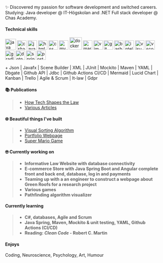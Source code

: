 

✨ Discovered my passion for software development and switched careers. 
Studying: Java developer @ IT-Högskolan and .NET Full stack developer @ Chas Academy.

<h4>Technical skills</h4>

<p align="left"> 
<img src="https://cdn.jsdelivr.net/gh/devicons/devicon/icons/java/java-original.svg" alt="java" width="35" height="35"/> 
<img src="https://cdn.jsdelivr.net/gh/devicons/devicon/icons/csharp/csharp-original.svg" alt="csharp" width="30" height="30"/> 
<img src="https://cdn.jsdelivr.net/gh/devicons/devicon/icons/javascript/javascript-original.svg" alt="javascript" width="30" height="30"/>
<img src="https://cdn.jsdelivr.net/gh/devicons/devicon/icons/html5/html5-original.svg" alt="html" width="30" height="30"/>
  <img src="https://cdn.jsdelivr.net/gh/devicons/devicon/icons/css3/css3-original.svg" alt="css" width="30" height="30"/>
  <img src="https://cdn.jsdelivr.net/gh/devicons/devicon/icons/mysql/mysql-original.svg" alt="mysql" width="30" height="30"/>
  <img src="https://cdn.jsdelivr.net/gh/devicons/devicon/icons/docker/docker-original.svg" alt="docker" width="40" height="40"/>
<img src="https://cdn.jsdelivr.net/gh/devicons/devicon/icons/markdown/markdown-original.svg" alt="markdown" width="30" height="30"/>
  <img src="https://cdn.jsdelivr.net/gh/devicons/devicon/icons/vim/vim-original.svg" alt="vim" width="30" height="30"/>
   <img src="https://cdn.jsdelivr.net/gh/devicons/devicon/icons/git/git-original.svg" alt="git" width="30" height="30"/>
  <img src="https://cdn.jsdelivr.net/gh/devicons/devicon/icons/bash/bash-original.svg" alt="bash" width="30" height="30"/>
    <img src="https://cdn.jsdelivr.net/gh/devicons/devicon/icons/intellij/intellij-original.svg" alt="intellij" width="30" height="30"/>
  <img src="https://cdn.jsdelivr.net/gh/devicons/devicon/icons/visualstudio/visualstudio-plain.svg" alt="visual-studio" width="30" height="30"/>
  <img src="https://cdn.jsdelivr.net/gh/devicons/devicon/icons/vscode/vscode-original.svg" alt="vscode" width="30" height="30"/>
  <img src="https://cdn.jsdelivr.net/gh/devicons/devicon/icons/gradle/gradle-plain.svg" alt="gradle" width="30" height="30"/>
  <img src="https://cdn.jsdelivr.net/gh/devicons/devicon/icons/dotnetcore/dotnetcore-original.svg" alt="dotnetcore" width="30" height="30"/>
  <img src="https://cdn.jsdelivr.net/gh/devicons/devicon/icons/spring/spring-original.svg" alt="spring" width="30" height="30"/>
   <img src="https://cdn.jsdelivr.net/gh/devicons/devicon/icons/postgresql/postgresql-original.svg" alt="postgresql" width="30" height="30"/>
  <p/>
 + Json | Javafx | Scene Builder | XML | JUnit | Mockito | Maven | YAML | Dbgate | Github API | Jdbc | Github Actions CI/CD | Mermaid | Lucid Chart | Kanban | Trello | Agile & Scrum | It-law | Gdpr
   <h4>📚  Publications</h4>
  
   > - [How Tech Shapes the Law](https://github.com/AnnaAxelsson051/AnnaAxelsson051/files/10737760/Examensarbete.Anna.Axelsson.pdf)  
   > - [Various Articles](https://annaaxelsson051.github.io/Portfolio/articles.html)  
 
  <!-- 👋 😊 💜 ✨ 🤓 🌐 link -->
  
   <h4>🌐 Beautiful things I've built</h4> 
  
 > - [Visual Sorting Algorithm](https://annaaxelsson051.github.io/Visual-Sorting-Algorithms/)
 > - [Portfolio Webpage](https://annaaxelsson051.github.io/Portfolio/index.html)
 > - [Super Mario Game](https://annaaxelsson051.github.io/Super-Mario-Game/)
  
  <h4>🤓 Currently working on<h4>
  
> - Informative Law Website with database connectivity
> - E-commerce Store with Java Spring Boot and Angular complete front and back end, database, log in and payments
> - Teaming up with a an engineer to construct a webpage about Green Roofs for a research project
> - Various games  
> - Pathfinding algorithm visualizer
  
  <h4>Currently learning<h4> 
    
> - C#, databases, Agile and Scrum
> - Java Spring, Maven, Mockito & unit testing, YAML, Github Actions (CI/CD)    
> - Reading: *Clean Code* - Robert C. Martin    

 <h4>Enjoys</h4>
<p> Coding, Neuroscience, Psychology, Art, Humour<p/> 
    
    
    
    



